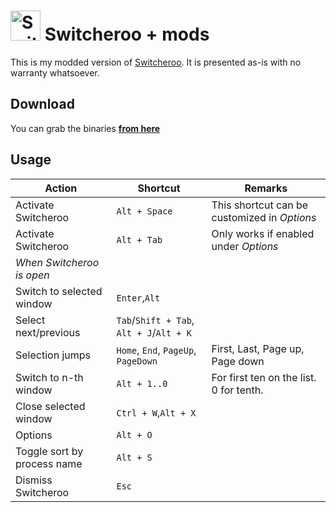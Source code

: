 <img src="logo.png" alt="Switcheroo" width="48px" height="48px"> Switcheroo + mods
==========

This is my modded version of [Switcheroo](https://github.com/kvakulo/Switcheroo).
It is presented as-is with no warranty whatsoever.

Download
--------

You can grab the binaries **[from here](https://github.com/elig0n/Switcheroo/releases)**

Usage
-----

Action                         | Shortcut        | Remarks
------------------------------ | --------------- | ----------
Activate Switcheroo            | `Alt + Space`   | This shortcut can be customized in _Options_
Activate Switcheroo            | `Alt + Tab`     | Only works if enabled under _Options_
_When Switcheroo is open_      |                 |
Switch to selected window      | `Enter`,`Alt`   |
Select next/previous           | `Tab`/`Shift + Tab`, `Alt + J`/`Alt + K` | 
Selection jumps                | `Home`, `End`, `PageUp`, `PageDown`| First, Last, Page up, Page down
Switch to n-th window          | `Alt + 1..0`    | For first ten on the list. 0 for tenth.
Close selected window          | `Ctrl + W`,`Alt + X`|
Options                        | `Alt + O`       |
Toggle sort by process name    | `Alt + S`       |
Dismiss Switcheroo             | `Esc`           |
